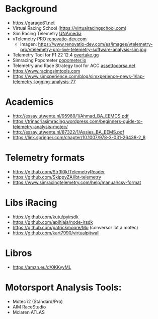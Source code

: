 # Background
- https://garage61.net
- Virtual Racing School (https://virtualracingschool.com)
- Sim Racing Telemetry [UNAmedia](https://www.simracingtelemetry.com)
- vTelemetry PRO [renovatio-dev.com](https://www.renovatio-dev.com/es/vtelemetry-pro)
  - Imagen: https://www.renovatio-dev.com/es/images/vtelemetry-pro/vtelemetry-pro-live-telemetry-software-analysis-sim.jpg
- Telemetry Tool for F1 22 12.4 [overtake.gg](https://www.overtake.gg/downloads/telemetry-tool-for-f1-22.52172/)
- Simracing Popometer [popometer.io](https://popometer.io/?utm_source=google&utm_medium=cpc&utm_campaign=19092569489&utm_content=149700138131&utm_term=simracing%20telemetry&gad_source=1&gclid=Cj0KCQjw8pKxBhD_ARIsAPrG45n8MeVF_NBjLBcXcC1Qh6LY_N_pIHPm6pLfHcIW7-fJYGw3_BhLQNIaAq54EALw_wcB)
- Telemetry and Race Strategy tool for ACC [assettocorsa.net](https://www.assettocorsa.net/forum/index.php?threads/telemetry-and-race-strategy-tool-for-acc-real-time-and-offline.68531/)
- https://www.racingsimtools.com
- https://www.simxperience.com/blog/simxperience-news-1/lap-telemetry-logging-analysis-77



# Academics
- http://essay.utwente.nl/95989/1/Ahmad_BA_EEMCS.pdf
- https://trinacriasimracing.wordpress.com/beginners-guide-to-telemetry-analysis-motec/
- http://essay.utwente.nl/87322/1/Assies_BA_EEMS.pdf
- https://link.springer.com/chapter/10.1007/978-3-031-26438-2_8

# Telemetry formats
- https://github.com/Str3l0k/TelemetryReader
- https://github.com/SkippyZA/ibt-telemetry
- https://www.simracingtelemetry.com/help/manual/csv-format

# Libs iRacing
- https://github.com/kutu/pyirsdk
- https://github.com/apihlaja/node-irsdk
- https://github.com/patrickmoore/Mu (conversor ibt a motec)
- https://github.com/kart7990/virtualpitwall

# Libros
- https://amzn.eu/d/0KKyvML

# Motorsport Analysis Tools:
- Motec i2 (Standard/Pro)
- AIM RaceStudio
- Mclaren ATLAS